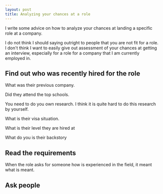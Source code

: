 ```yaml
---
layout: post
title: Analyzing your chances at a role
---
```

I write some advice on how to analyze your chances at landing a specific role at a company.


I do not think I should saying outright to people that you are not fit for a role.
I don't think I want to easily give out assessment of your chances at getting an interview, especially for a role for a company that I am currently employed in.



## Find out who was recently hired for the role

What was their previous company.

Did they attend the top schools.

You need to do you own research. I think it is quite hard to do this research by yourself.

What is their visa situation.

What is their level they are hired at

What do you is their backstory



## Read the requirements

When the role asks for someone how is experienced in the field, it meant what is meant.



## Ask people





